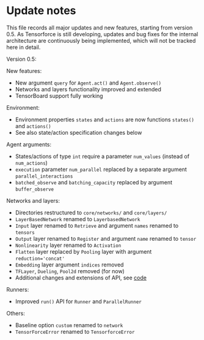 # Update notes

This file records all major updates and new features, starting from version 0.5. As Tensorforce is still developing, updates and bug fixes for the internal architecture are continuously being implemented, which will not be tracked here in detail.


Version 0.5:

New features:
- New argument `query` for `Agent.act()` and `Agent.observe()`
- Networks and layers functionality improved and extended
- TensorBoard support fully working

Environment:
- Environment properties `states` and `actions` are now functions `states()` and `actions()`
- See also state/action specification changes below

Agent arguments:
- States/actions of type `int` require a parameter `num_values` (instead of `num_actions`)
- `execution` parameter `num_parallel` replaced by a separate argument `parallel_interactions`
- `batched_observe` and `batching_capacity` replaced by argument `buffer_observe`

Networks and layers:
- Directories restructured to `core/networks/` and `core/layers/`
- `LayerBasedNetwork` renamed to `LayerbasedNetwork`
- `Input` layer renamed to `Retrieve` and argument `names` renamed to `tensors`
- `Output` layer renamed to `Register` and argument `name` renamed to `tensor`
- `Nonlinearity` layer renamed to `Activation`
- `Flatten` layer replaced by `Pooling` layer with argument `reduction='concat'`
- `Embedding` layer argument `indices` removed
- `TFLayer`, `Dueling`, `Pool2d` removed (for now)
- Additional changes and extensions of API, see [code](https://github.com/tensorforce/tensorforce/tree/master/tensorforce/core/layers)

Runners:
- Improved `run()` API for `Runner` and `ParallelRunner`

Others:
- Baseline option `custom` renamed to `network`
- `TensorForceError` renamed to `TensorforceError`
